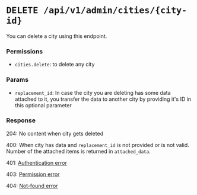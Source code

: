 # `DELETE /api/v1/admin/cities/{city-id}`
You can delete a city using this endpoint.


### Permissions
- `cities.delete`: to delete any city

### Params

- `replacement_id`: In case the city you are deleting has some data attached to it, you transfer the data to another city by providing it's ID in this optional parameter

### Response

204: No content when city gets deleted

400: When city has data and `replacement_id` is not provided or is not valid. Number of the attached items is returned in `attached_data`.

401: [Authentication error](../../authentication-errors.md)

403: [Permission error](../../permission-errors.md)

404: [Not-found error](../../not-found-errors.md)
